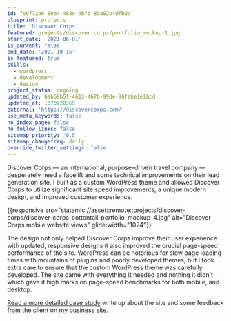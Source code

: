 ```yaml
---
id: fe9f72a6-80a4-488e-ab7b-85a82b4dfb0a
blueprint: projects
title: 'Discover Corps'
featured: projects/discover-corps/portfolio_mockup-1.jpg
start_date: '2021-06-01'
is_current: false
end_date: '2021-10-15'
is_featured: true
skills:
  - wordpress
  - development
  - design
project_status: ongoing
updated_by: 6ab68b5f-4613-467b-99de-86fabe1e1bcd
updated_at: 1670728365
external: 'https://discovercorps.com/'
use_meta_keywords: false
no_index_page: false
no_follow_links: false
sitemap_priority: '0.5'
sitemap_changefreq: daily
override_twitter_settings: false
---
```

Discover Corps — an international, purpose-driven travel company — desperately need a facelift and some technical improvements on their lead generation site. I built as a custom WordPress theme and allowed Discover Corps to utilize significant site speed improvements, a unique modern design, and improved customer experience.

{{responsive src="statamic://asset::remote::projects/discover-corps/discover-corps_cottontail-portfolio_mockup-4.jpg" alt="Discover Corps mobile website views" glide:width="1024"}}

The design not only helped Discover Corps improve their user experience with updated, responsive designs it also improved the crucial page-speed performance of the site. WordPress can be notorious for slow page loading times with mountains of plugins and poorly developed themes, but I took extra care to ensure that the custom WordPress theme was carefully developed. The site came with everything it needed and nothing it didn’t which gave it high marks on page-speed benchmarks for both mobile, and desktop.

[Read a more detailed case study](https://cottontailcreative.com/project/discover-corps/) write up about the site and some feedback from the client on my business site.
